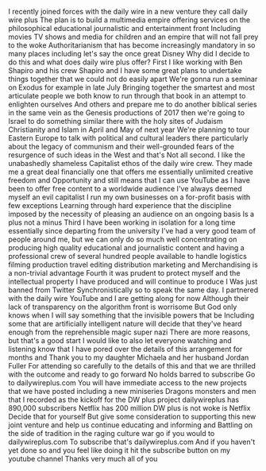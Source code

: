  I recently joined forces with the daily wire in a new venture they call daily wire plus The plan is to build a multimedia empire offering services on the philosophical educational journalistic and entertainment front Including movies TV shows and media for children and an empire that will not fall prey to the woke Authoritarianism that has become increasingly mandatory in so many places including let's say the once great Disney Why did I decide to do this and what does daily wire plus offer? First I like working with Ben Shapiro and his crew Shapiro and I have some great plans to undertake things together that we could not do easily apart We're gonna run a seminar on Exodus for example in late July Bringing together the smartest and most articulate people we both know to run through that book in an attempt to enlighten ourselves And others and prepare me to do another biblical series in the same vein as the Genesis productions of 2017 then we're going to Israel to do something similar there with the holy sites of Judaism Christianity and Islam in April and May of next year We're planning to tour Eastern Europe to talk with political and cultural leaders there particularly about the legacy of communism and their well-grounded fears of the resurgence of such ideas in the West and that's Not all second. I like the unabashedly shameless Capitalist ethos of the daily wire crew. They made me a great deal financially one that offers me essentially unlimited creative freedom and Opportunity and still means that I can use YouTube as I have been to offer free content to a worldwide audience I've always deemed myself an evil capitalist I run my own businesses on a for-profit basis with few exceptions Learning through hard experience that the discipline imposed by the necessity of pleasing an audience on an ongoing basis Is a plus not a minus Third I have been working in isolation for a long time essentially since departing from the university I've had a very good team of people around me, but we can only do so much well concentrating on producing high quality educational and journalistic content and having a professional crew of several hundred people available to handle logistics filming production travel editing distribution marketing and Merchandising is a non-trivial advantage Fourth it was prudent to protect myself and the intellectual property I have produced and will continue to produce I Was just banned from Twitter Synchronistically so to speak the same day. I partnered with the daily wire YouTube and I are getting along for now Although their lack of transparency on the algorithm front is worrisome But God only knows when I will say something that the invisible powers that be Including some that are artificially intelligent nature will decide that they've heard enough from the reprehensible magic super nazi There are more reasons, but that's a good start I would like to also let everyone watching and listening know that I have pored over the details of this arrangement for months and Thank you to my daughter Michaela and her husband Jordan Fuller For attending so carefully to the details of this and that we are thrilled with the outcome and ready to go forward No holds barred to subscribe Go to dailywireplus.com You will have immediate access to the new projects that we have posted including a new miniseries Dragons monsters and men that I recorded as the kickoff for the DW plus project dailywireplus has 890,000 subscribers Netflix has 200 million DW plus is not woke is Netflix Decide that for yourself But give some consideration to supporting this new joint venture and help us continue educating and informing and Battling on the side of tradition in the raging culture war go if you would to dailywireplus.com To subscribe that's dailywireplus.com And if you haven't yet done so and you feel like doing it hit the subscribe button on my youtube channel Thanks very much all of you